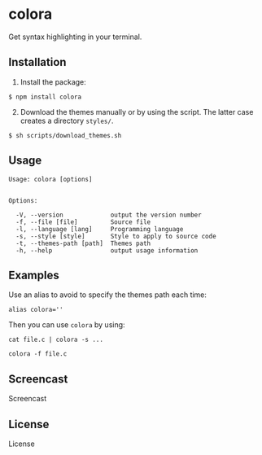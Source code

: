 # colora
Get syntax highlighting in your terminal.

## Installation

1. Install the package:
```
$ npm install colora
```
2. Download the themes manually or by using the script. The latter case creates a directory `styles/`.
```
$ sh scripts/download_themes.sh
```

## Usage
```
Usage: colora [options]


Options:

  -V, --version             output the version number
  -f, --file [file]         Source file
  -l, --language [lang]     Programming language
  -s, --style [style]       Style to apply to source code
  -t, --themes-path [path]  Themes path
  -h, --help                output usage information
```

## Examples
Use an alias to avoid to specify the themes path each time:

```
alias colora=''
```

Then you can use `colora` by using:

```
cat file.c | colora -s ...
```

```
colora -f file.c
```


## Screencast
Screencast

## License
License

